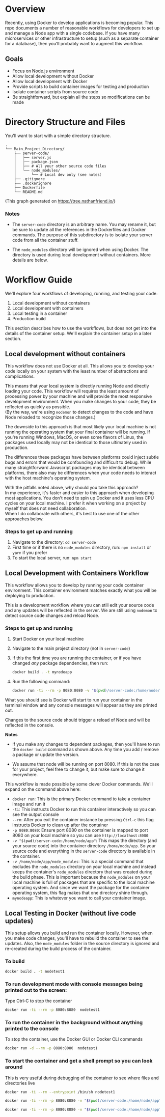 # Overview

Recently, using Docker to develop applications is becoming popular.
This repo documents a number of reasonable workflows for developers to set up and manage a Node app with a single codebase.
If you have many microservices or other infrastructure to setup
(such as a separate container for a database), then you'll probably
want to augment this workflow.

## Goals

- Focus on Node.js environment
- Allow local development without Docker
- Allow local development with Docker
- Provide scripts to build container images for testing and production
- Isolate container scripts from source code
- Be straightforward, but explain all the steps so modifications can be made

# Directory Structure and Files

You'll want to start with a simple directory structure.

```
.
└── Main_Project_Directory/
    ├── server-code/
    │   ├── server.js
    │   ├── package.json
    │   ├── # All your other source code files
    │   └── node_modules/
    │       └── # Local dev only (see notes)
    ├── .gitignore
    ├── .dockerignore
    ├── Dockerfile
    └── README.md
```

(This graph generated on https://tree.nathanfriend.io/)

### **Notes**

- The `server-code` directory is an arbitrary name.
You may rename it, but be sure to update all the references in the Dockerfiles and Docker commands.
The purpose of this subdirectory is to isolate your server code from all the container stuff.

- The `node_modules` directory will be ignored when using Docker.
The directory is used during local development without containers.
More details are below.

# Workflow Guide

We'll explore four workflows of developing, running, and testing your code:

1. Local development without containers
1. Local development with containers
1. Local testing in a container
1. Production build

This section describes how to use the workflows, but does not get into the details of the container setup.
We'll explain the container setup in a later section.

## Local development without containers

This workflow does not use Docker at all.
This allows you to develop your code locally on your system with the least number of abstractions and complications.  

This means that your local system is directly running Node and directly loading your code.
This workflow will requires the least amount of processing power by your machine
and will provide the most responsive development environment.
When you make changes to your code, they be reflected as quickly as possible.  
(By the way, we're using `nodemon` to
detect changes to the code and have Node reloaded to recognize those changes.)

The downside to this approach is that most likely your local machine
is not running the operating system that your final container will be running.
If you're running Windows, MacOS, or even some flavors of Linux, the packages used locally
may not be identical to those ultimately used in production.

The differences these packages have between platforms could inject subtle bugs and errors that would be confounding and difficult to debug.
While many straightforward Javascript packages may be identical between platforms,
there also may be differences when your code needs to interact with the host machine's operating system.  

With the pitfalls noted above, why should you take this approach?  
In my experience, it's faster and easier to this approach when developing most applications.
You don't need to spin up Docker and it uses less CPU cycles
on your local machine.  I prefer it when working on a project by myself that does not need collaboration.  
When I do collaborate with others, it's best to use one of the other approaches below.

### Steps to get up and running

1. Navigate to the directory: `cd server-code`
1. First time or if there is no `node_modules` directory, run: `npm install` or `yarn` if you prefer
1. To start the local server, run: `npm start`

## Local Development with Containers Workflow

This workflow allows you to develop by running your code container environment.
This container environment matches exactly what you will be deploying to production.

This is a development workflow where you can still edit your source code
and any updates will be reflected in the server.  We are still using
`nodemon` to detect source code changes and reload Node.

### Steps to get up and running

1. Start Docker on your local machine
1. Navigate to the main project directory (not in `server-code`)
1. If this the first time you are running the container, or if you have changed *any* package dependencies, then run:
    ```sh
    docker build . -t mynodeapp
    ```

1. Run the following command:
    ```sh
    docker run -ti --rm -p 8080:8080 -v "$(pwd)/server-code:/home/node/app" -v /home/node/app/node_modules mynodeapp
    ```

What you should see is Docker will start to run your container
in the terminal window and any console messages will appear as they are printed out.  

Changes to the source code should trigger a reload of Node and will be reflected in the console.  

**Notes**

- If you make any changes to dependent packages, then you'll have to run the `docker build` command as shown above.  Any time you add / remove a package or update the version.

- We assume that node will be running on port 8080.  If this is not the case for your project, feel free to change it, but make sure to change it everywhere.

This workflow is made possible by some clever Docker commands.  We'll expand on the command above here:

- `docker run`: This is the primary Docker command to take a container image and run it
- `-ti`: This instructs Docker to run this container interactively so you can see the output console
- `--rm`: After you exit the container instance by pressing `Ctrl-c` this flag instructs Docker to clean up after the container
- `-p 8080:8080`: Ensure port 8080 on the container is mapped to port 8080 on your local machine so you can use `http://localhost:8080`
- `-v "$(pwd)/server-code:/home/node/app"`: This maps the directory (and your source code) into the container directory `/home/node/app`.  So your source code and everything in the `server-code` directory is available in the container.  
- `-v /home/node/app/node_modules`: This is a special command that excludes the `node_modules` directory on your local machine and instead keeps the container's `node_modules` directory that was created during the build phase.  This is important because the `node_modules` on your local machine is full of packages that are specific to the local machine operating system.  And since we want the package for the container operating system, this flag makes that one directory shine through.  
- `mynodeapp`: This is whatever you want to call your container image.


## Local Testing in Docker (without live code updates)

This setup allows you build and run the container locally.  However, when you make code changes,
you'll have to rebuild the container to see the updates.  Also, the `node_modules` folder in the source
directory is ignored and re-created during the build process of the container.

### To build

```sh
docker build . -t nodetest1
```

### To run development mode with console messages being printed out to the screen:

Type Ctrl-C to stop the container

```sh
docker run -ti --rm -p 8080:8080  nodetest1
```

### To run the container in the background without anything printed to the console

To stop the container, use the Docker GUI or Docker CLI commands

```sh
docker run -d --rm -p 8080:8080  nodetest1
```

### To start the container and get a shell prompt so you can look around

This is very useful during debugging of the container to see where files and directories live

```sh
docker run -ti --rm --entrypoint /bin/sh nodetest1
```


```sh
docker run -ti --rm -p 8080:8080 -v "$(pwd)/server-code:/home/node/app" -v /home/node/app/node_modules nodetest1
```

 
```sh
docker run -ti --rm -p 8080:8080 -v "$(pwd)/server-code:/home/node/app" -v /home/node/app/node_modules --entrypoint /bin/sh nodetest1
```
